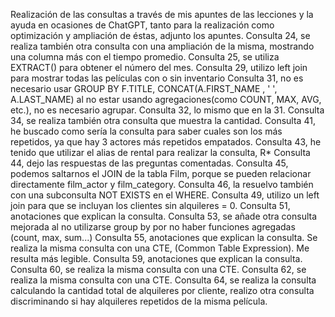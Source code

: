 Realización de las consultas a través de mis apuntes de las lecciones y la ayuda en ocasiones de ChatGPT, tanto para la realización como optimización y ampliación de éstas, adjunto los apuntes.
Consulta 24, se realiza también otra consulta con una ampliación de la misma, mostrando una columna más con el tiempo promedio.
Consulta 25, se utiliza EXTRACT() para obtener el número del mes.
Consulta 29, utilizo left join para mostrar todas las películas con o sin inventario
Consulta 31, no es necesario usar GROUP BY F.TITLE, CONCAT(A.FIRST_NAME , ' ', A.LAST_NAME) al no estar usando agregaciones(como COUNT, MAX, AVG, etc.), no es necesario agrupar.
Consulta 32, lo mismo que en la 31.
Consulta 34, se realiza también otra consulta que muestra la cantidad.
Consulta 41, he buscado como sería la consulta para saber cuales son los más repetidos, ya que hay 3 actores más repetidos empatados.
Consulta 43, he tenido que utilizar el alias de rental para realizar la consulta, R*
Consulta 44, dejo las respuestas de las preguntas comentadas.
Consulta 45, podemos saltarnos el JOIN de la tabla Film, porque se pueden relacionar directamente film_actor y film_category.
Consulta 46, la resuelvo también con una subconsulta NOT EXISTS en el WHERE.
Consulta 49, utilizo un left join para que se incluyan los clientes sin alquileres = 0.
Consulta 51, anotaciones que explican la consulta.
Consulta 53, se añade otra consulta mejorada al no utilizarse group by por no haber funciones agregadas (count, max, sum...)
Consulta 55, anotaciones que explican la consulta. Se realiza la misma consulta con una CTE, (Common Table Expression). Me resulta más legible.
Consulta 59, anotaciones que explican la consulta.
Consulta 60, se realiza la misma consulta con una CTE.
Consulta 62, se realiza la misma consulta con una CTE.
Consulta 64, se realiza la consulta calculando la cantidad total de alquileres por cliente, realizo otra consulta discriminando si hay alquileres repetidos de la misma película.





